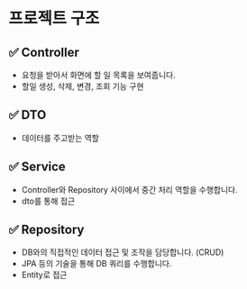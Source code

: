 # 프로젝트 구조

## ✅ Controller
- 요청을 받아서 화면에 할 일 목록을 보여줍니다.
- 할일 생성, 삭제, 변경, 조회 기능 구현

## ✅ DTO
- 데이터를 주고받는 역할

## ✅ Service
- Controller와 Repository 사이에서 중간 처리 역할을 수행합니다.
- dto를 통해 접근

## ✅ Repository
- DB와의 직접적인 데이터 접근 및 조작을 담당합니다. (CRUD)
- JPA 등의 기술을 통해 DB 쿼리를 수행합니다.
- Entity로 접근